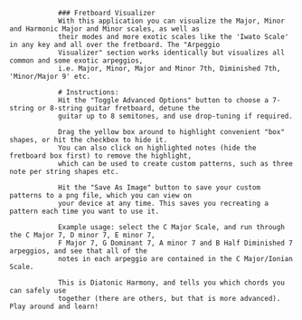                 ### Fretboard Visualizer
                With this application you can visualize the Major, Minor and Harmonic Major and Minor scales, as well as
                their modes and more exotic scales like the 'Iwato Scale' in any key and all over the fretboard. The "Arpeggio
                Visualizer" section works identically but visualizes all common and some exotic arpeggios,
                i.e. Major, Minor, Major and Minor 7th, Diminished 7th, 'Minor/Major 9' etc.

                # Instructions:
                Hit the "Toggle Advanced Options" button to choose a 7-string or 8-string guitar fretboard, detune the
                guitar up to 8 semitones, and use drop-tuning if required.

                Drag the yellow box around to highlight convenient "box" shapes, or hit the checkbox to hide it.
                You can also click on highlighted notes (hide the fretboard box first) to remove the highlight,
                which can be used to create custom patterns, such as three note per string shapes etc.

                Hit the "Save As Image" button to save your custom patterns to a png file, which you can view on
                your device at any time. This saves you recreating a pattern each time you want to use it.

                Example usage: select the C Major Scale, and run through the C Major 7, D minor 7, E minor 7,
                F Major 7, G Dominant 7, A minor 7 and B Half Diminished 7 arpeggios, and see that all of the
                notes in each arpeggio are contained in the C Major/Ionian Scale.

                This is Diatonic Harmony, and tells you which chords you can safely use
                together (there are others, but that is more advanced). Play around and learn!
